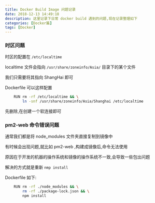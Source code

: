 ```yaml
---
title: Docker Build Image 问题记录
date: 2018-12-13 14:49:18
description: 这里记录下日常 docker build 遇到的问题,现在记录整理如下
categories: [Docker篇]
tags: [Docker]
---
```


<!-- more -->
### 时区问题

时区的配置在 `/etc/localtime`

localtime 文件会指向 `/usr/share/zoneinfo/Asia/` 目录下的某个文件

我们只需要将其指向 ShangHai 即可

Dockerfile 可以这样配置

``` bash
    RUN rm -rf /etc/localtime && \
        ln -snf /usr/share/zoneinfo/Asia/Shanghai /etc/localtime
```

先删除,在创建一个软连接即可

### pm2-web 命令错误问题

通常我们都是将 node_modules 文件夹直接复制到镜像中

有时候会出现问题,就比如 pm2-web ,构建成镜像后,命令无法使用

原因在于开发的机器的操作系统和镜像的操作系统不一致,会导致一些包出问题

解决的方式就是重新 `nmp install`

Dockerfile 如下:

``` bash
    RUN rm -rf ./node_modules && \
        rm -rf ./package-lock.json && \
        npm install
```


